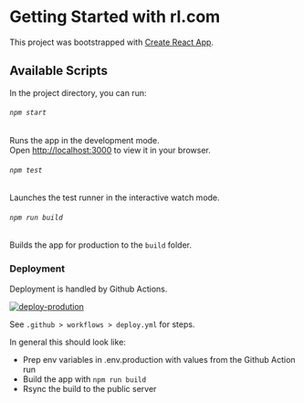 # Getting Started with rl.com

This project was bootstrapped with [Create React App](https://github.com/facebook/create-react-app).

## Available Scripts

In the project directory, you can run:

###### `npm start`

Runs the app in the development mode.\
Open [http://localhost:3000](http://localhost:3000) to view it in your browser.

###### `npm test`

Launches the test runner in the interactive watch mode.

###### `npm run build`

Builds the app for production to the `build` folder.

### Deployment

Deployment is handled by Github Actions.

[![deploy-prodution](https://github.com/Rjoss/rl.com/actions/workflows/deploy.yml/badge.svg?branch=production&event=push)](https://github.com/Rjoss/rl.com/actions/workflows/deploy.yml)

See `.github > workflows > deploy.yml` for steps.

In general this should look like:

- Prep env variables in .env.production with values from the Github Action run
- Build the app with `npm run build`
- Rsync the build to the public server
